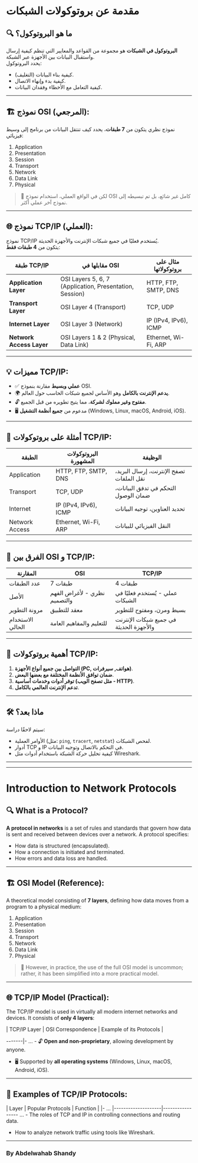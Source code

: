 # مقدمة عن بروتوكولات الشبكات

## 🔍 ما هو البروتوكول؟
**البروتوكول في الشبكات** هو مجموعة من القواعد والمعايير التي تنظم كيفية إرسال واستقبال البيانات بين الأجهزة عبر الشبكة.  
يحدد البروتوكول:
- كيفية بناء البيانات (التغليف).
- كيفية بدء وإنهاء الاتصال.
- كيفية التعامل مع الأخطاء وفقدان البيانات.

---

## 🏗️ نموذج OSI (المرجعي):
نموذج نظري يتكون من **7 طبقات**، يحدد كيف تنتقل البيانات من برنامج إلى وسيط فيزيائي:

1. Application
2. Presentation
3. Session
4. Transport
5. Network
6. Data Link
7. Physical

> 📌 لكن في الواقع العملي، استخدام نموذج OSI كامل غير شائع، بل تم تبسيطه إلى نموذج آخر عملي أكثر.

---

## 🌐 نموذج TCP/IP (العملي):

نموذج TCP/IP يُستخدم فعليًا في جميع شبكات الإنترنت والأجهزة الحديثة.  
يتكون من **4 طبقات فقط**:

| طبقة TCP/IP            | مقابلها في OSI                                     | مثال على بروتوكولاتها            |
|-----------------------|---------------------------------------------------|----------------------------------|
| **Application Layer**  | OSI Layers 5, 6, 7 (Application, Presentation, Session) | HTTP, FTP, SMTP, DNS            |
| **Transport Layer**    | OSI Layer 4 (Transport)                           | TCP, UDP                        |
| **Internet Layer**     | OSI Layer 3 (Network)                             | IP (IPv4, IPv6), ICMP           |
| **Network Access Layer** | OSI Layers 1 & 2 (Physical, Data Link)             | Ethernet, Wi-Fi, ARP            |

---

## 💡 مميزات TCP/IP:
- ✅ **عملي وبسيط** مقارنة بنموذج OSI.
- 🌍 **يدعم الإنترنت بالكامل** وهو الأساس لجميع شبكات الحاسب حول العالم.
- 🔓 **مفتوح وغير مملوك لشركة**، مما يتيح تطويره من قبل الجميع.
- 🖥️ مدعوم من **جميع أنظمة التشغيل** (Windows, Linux, macOS, Android, iOS).

---

## 🧩 أمثلة على بروتوكولات TCP/IP:

| الطبقة              | البروتوكولات المشهورة                     | الوظيفة                               |
|-------------------|-------------------------------------------|-------------------------------------|
| Application       | HTTP, FTP, SMTP, DNS                      | تصفح الإنترنت، إرسال البريد، نقل الملفات |
| Transport         | TCP, UDP                                 | التحكم في تدفق البيانات، ضمان الوصول   |
| Internet          | IP (IPv4, IPv6), ICMP                    | تحديد العناوين، توجيه البيانات        |
| Network Access    | Ethernet, Wi-Fi, ARP                     | النقل الفيزيائي للبيانات               |

---

## 🔗 الفرق بين OSI و TCP/IP:

| المقارنة            | OSI                                       | TCP/IP                                   |
|--------------------|-----------------------------------------|-----------------------------------------|
| عدد الطبقات        | 7 طبقات                                    | 4 طبقات                                  |
| الأصل              | نظري - لأغراض الفهم والتصميم               | عملي - يُستخدم فعليًا في الشبكات        |
| مرونة التطوير      | معقد للتطبيق                               | بسيط ومرن، ومفتوح للتطوير              |
| الاستخدام الحالي   | للتعليم والمفاهيم العامة                    | في جميع شبكات الإنترنت والأجهزة الحديثة |

---

## 🚀 أهمية بروتوكولات TCP/IP:
1. **التواصل بين جميع أنواع الأجهزة (PC, هواتف, سيرفرات)**.
2. **ضمان توافق الأنظمة المختلفة مع بعضها البعض**.
3. **توفر أدوات وخدمات أساسية (مثل تصفح الويب - HTTP)**.
4. **تدعم الإنترنت العالمي بالكامل**.

---

## 🛠️ ماذا بعد؟
سيتم لاحقًا دراسة:
- الأوامر العملية (مثل: `ping`, `tracert`, `netstat`) لفحص الشبكات.
- أدوار TCP و IP في التحكم بالاتصال وتوجيه البيانات.
- كيفية تحليل حركة الشبكة باستخدام أدوات مثل Wireshark.

---

---

# Introduction to Network Protocols

## 🔍 What is a Protocol?
**A protocol in networks** is a set of rules and standards that govern how data is sent and received between devices over a network.
A protocol specifies:
- How data is structured (encapsulated).
- How a connection is initiated and terminated.
- How errors and data loss are handled.

---

## 🏗️ OSI Model (Reference):
A theoretical model consisting of **7 layers**, defining how data moves from a program to a physical medium:

1. Application
2. Presentation
3. Session
4. Transport
5. Network
6. Data Link
7. Physical

> 📌 However, in practice, the use of the full OSI model is uncommon; rather, it has been simplified into a more practical model.

---

## 🌐 TCP/IP Model (Practical):

The TCP/IP model is used in virtually all modern internet networks and devices.
It consists of **only 4 layers**:

| TCP/IP Layer | OSI Correspondence | Example of its Protocols |

-------|- ... - 🔓 **Open and non-proprietary**, allowing development by anyone.
- 🖥️ Supported by **all operating systems** (Windows, Linux, macOS, Android, iOS).

---

## 🧩 Examples of TCP/IP Protocols:

| Layer | Popular Protocols | Function |
|- ... |--------------------|----------------- ... - The roles of TCP and IP in controlling connections and routing data.
- How to analyze network traffic using tools like Wireshark.

---

### By Abdelwahab Shandy 